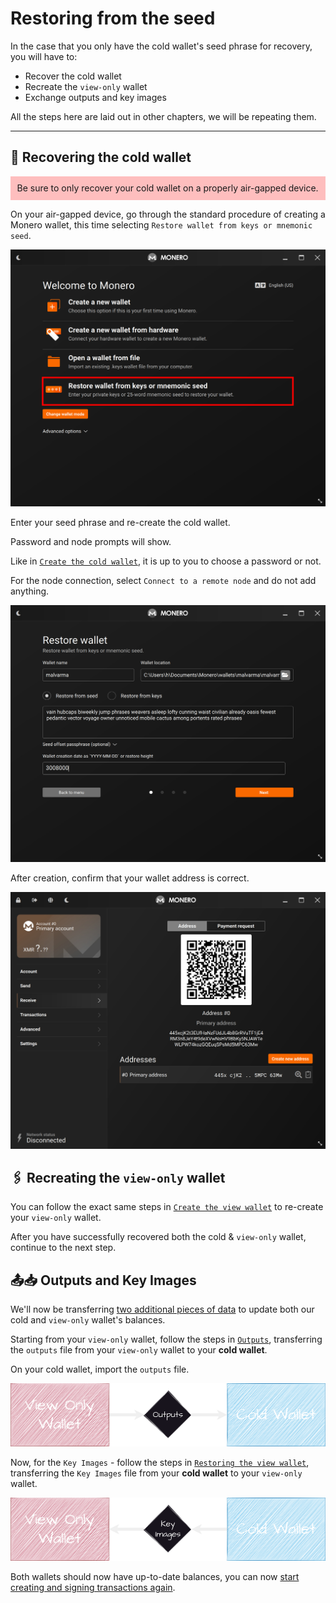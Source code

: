 # Restoring from the seed
In the case that you only have the cold wallet's seed phrase for recovery, you will have to:
- Recover the cold wallet
- Recreate the `view-only` wallet
- Exchange outputs and key images

All the steps here are laid out in other chapters, we will be repeating them.

---

## 📎 Recovering the cold wallet

<p style="background:rgba(255,0,0,0.25);padding:0.75em;">
Be sure to only recover your cold wallet on a properly air-gapped device.
</p>

On your air-gapped device, go through the standard procedure of creating a Monero wallet, this time selecting `Restore wallet from keys or mnemonic seed`.

![image](../img/restoring_from_the_seed_1.jpg)

Enter your seed phrase and re-create the cold wallet.

Password and node prompts will show.

Like in [`Create the cold wallet`](../cold_wallet/create_the_cold_wallet.md), it is up to you to choose a password or not.

For the node connection, select `Connect to a remote node` and do not add anything.

![image](../img/restoring_from_the_seed_2.jpg)

After creation, confirm that your wallet address is correct.

![image](../img/restoring_from_the_seed_3.jpg)

## 🖇 Recreating the `view-only` wallet
You can follow the exact same steps in [`Create the view wallet`](../cold_wallet/create_the_view_wallet.md) to re-create your `view-only` wallet.

After you have successfully recovered both the cold & `view-only` wallet, continue to the next step.

## 📤📥 Outputs and Key Images
We'll now be transferring [two additional pieces of data](../before_we_start/what_things_mean.md#-key-images--outputs) to update both our cold and `view-only` wallet's balances.

Starting from your `view-only` wallet, follow the steps in [`Outputs`](../transactions/outputs.md), transferring the `outputs` file from your `view-only` wallet to your **cold wallet**.

On your cold wallet, import the `outputs` file.

![image](../img/restoring_from_the_seed_4.png)

Now, for the `Key Images` - follow the steps in [`Restoring the view wallet`](./restoring_the_view_wallet.md), transferring the `Key Images` file from your **cold wallet** to your `view-only` wallet.

![image](../img/restoring_from_the_seed_5.png)

Both wallets should now have up-to-date balances, you can now [start creating and signing transactions again](../transactions/transactions.md).
